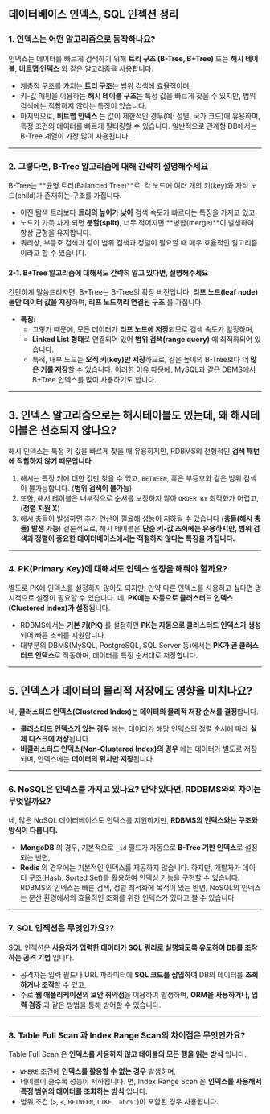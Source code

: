 ## 데이터베이스 인덱스, SQL 인젝션 정리

### 1. 인덱스는 어떤 알고리즘으로 동작하나요?
인덱스는 데이터를 빠르게 검색하기 위해 **트리 구조 (B-Tree, B+Tree)** 또는 **해시 테이블**, **비트맵 인덱스** 와 같은 알고리즘을 사용합니다. 
- 계층적 구조를 가지는 **트리 구조**는 범위 검색에 효율적이며,  
- 키-값 매핑을 이용하는 **해시 테이블 구조**는 특정 값을 빠르게 찾을 수 있지만, 범위 검색에는 적합하지 않다는 특징이 있습니다.   
- 마지막으로, **비트맵 인덱스** 는 값이 제한적인 경우(예: 성별, 국가 코드)에 유용하며, 특정 조건의 데이터를 빠르게 필터링할 수 있습니다.
일반적으로 관계형 DB에서는 B-Tree 계열이 가장 많이 사용됩니다. 
---

### 2. 그렇다면, B-Tree 알고리즘에 대해 간략히 설명해주세요
B-Tree는 **균형 트리(Balanced Tree)**로, 각 노드에 여러 개의 키(key)와 자식 노드(child)가 존재하는 구조를 가집니다.
- 이진 탐색 트리보다 **트리의 높이가 낮아** 검색 속도가 빠르다는 특징을 가지고 있고, 
- 노드가 가득 차게 되면 **분할(split)**, 너무 적어지면 **병합(merge)**이 발생하여 항상 균형을 유지합니다.
- 쿼리상, 부등호 검색과 같이 범위 검색과 정렬이 필요할 때 매우 효율적인 알고리즘이라고 할 수 있습니다.  

#### 2-1. B+Tree 알고리즘에 대해서도 간략히 알고 있다면, 설명해주세요
간단하게 말씀드리자면, B+Tree는 B-Tree의 확장 버전입니다. **리프 노드(leaf node)들만 데이터 값을 저장**하며, **리프 노드끼리 연결된 구조** 를 가집니다.  
- **특징:**  
  - 그렇기 때문에, 모든 데이터가 **리프 노드에 저장**되므로 검색 속도가 일정하며,  
  - **Linked List 형태**로 연결되어 있어 **범위 검색(range query)** 에 최적화되어 있습니다. 
  - 특히, 내부 노드는 **오직 키(key)만 저장**하므로, 같은 높이의 B-Tree보다 **더 많은 키를 저장**할 수 있습니다. 
이러한 이유 때문에, MySQL과 같은 DBMS에서 B+Tree 인덱스를 많이 사용하기도 합니다. 
---

## 3. 인덱스 알고리즘으로는 해시테이블도 있는데, 왜 해시테이블은 선호되지 않나요?
해시 인덱스는 특정 키 값을 빠르게 찾을 때 유용하지만, RDBMS의 전형적인 **검색 패턴에 적합하지 않기 때문입니다**.  
1. 해시는 특정 키에 대한 값만 찾을 수 있고, `BETWEEN`, 혹은 부등호와 같은 범위 검색이 불가능합니다. (**범위 검색이 불가능**)
2. 또한, 해시 테이블은 내부적으로 순서를 보장하지 않아 `ORDER BY` 최적화가 어렵고,  (**정렬 지원 X**)
3. 해시 충돌이 발생하면 추가 연산이 필요해 성능이 저하될 수 있습니다 (**충돌(해시 충돌) 발생 가능**)
결론적으로, 해시 테이블은 **단순 키-값 조회에는 유용하지만, 범위 검색과 정렬이 중요한 데이터베이스에서는 적절하지 않다는 특징을 가집니다.**  

---

### 4. PK(Primary Key)에 대해서도 인덱스 설정을 해줘야 할까요?
별도로 PK에 인덱스를 설정하지 않아도 되지만, 만약 다른 인덱스를 사용하고 싶다면 명시적으로 설정이 필요할 수 있습니다.
네, **PK에는 자동으로 클러스터드 인덱스(Clustered Index)가 설정**됩니다.  
- RDBMS에서는 **기본 키(PK)** 를 설정하면 **PK는 자동으로 클러스터드 인덱스가 생성** 되어 빠른 조회를 지원합니다.  
- 대부분의 DBMS(MySQL, PostgreSQL, SQL Server 등)에서는 **PK가 곧 클러스터드 인덱스**로 작동하며, 데이터를 특정 순서대로 저장합니다.

---

## 5. 인덱스가 데이터의 물리적 저장에도 영향을 미치나요?
네, **클러스터드 인덱스(Clustered Index)는 데이터의 물리적 저장 순서를 결정**합니다.  
- **클러스터드 인덱스가 있는 경우** 에는, 데이터가 해당 인덱스의 정렬 순서에 따라 **실제 디스크에 저장**됩니다.  
- **비클러스터드 인덱스(Non-Clustered Index)의 경우** 에는 데이터가 별도로 저장되며, 인덱스에는 **데이터의 위치만 저장**됩니다.  

---

### 6. NoSQL은 인덱스를 가지고 있나요? 만약 있다면, RDDBMS와의 차이는 무엇일까요?
네, 많은 NoSQL 데이터베이스도 인덱스를 지원하지만, **RDBMS의 인덱스와는 구조와 방식이 다릅니다.**  
- **MongoDB** 의 경우, 기본적으로 `_id` 필드가 자동으로 **B-Tree 기반 인덱스**로 설정되는 반면, 
- **Redis** 의 경우에는 기본적인 인덱스를 제공하지 않습니다. 하지만, 개발자가 데이터 구조(Hash, Sorted Set)를 활용하여 인덱싱 기능을 구현할 수 있습니다.   
RDBMS의 인덱스는 빠른 검색, 정렬 최적화에 목적이 있는 반면, NoSQL의 인덱스는 분산 환경에서의 효율적인 조회를 위한 인덱스가 있다고 볼 수 있습니다
---

### 7. SQL 인젝션은 무엇인가요??
SQL 인젝션은 **사용자가 입력한 데이터가 SQL 쿼리로 실행되도록 유도하여 DB를 조작하는 공격 기법** 입니다. 
- 공격자는 입력 필드나 URL 파라미터에 **SQL 코드를 삽입하여** DB의 데이터를 **조회하거나 조작**할 수 있고, 
- 주로 **웹 애플리케이션의 보안 취약점**을 이용하여 발생하며, **ORM을 사용하거나, 입력 검증** 과 같은 방법을 통해 방어할 수 있습니다. 
---

### 8. Table Full Scan 과 Index Range Scan의 차이점은 무엇인가요?
Table Full Scan 은 **인덱스를 사용하지 않고 테이블의 모든 행을 읽는 방식** 입니다.
- `WHERE` 조건에 **인덱스를 활용할 수 없는 경우** 발생하며,
- 테이블이 클수록 성능이 저하됩니다.
  면, Index Range Scan 은 **인덱스를 사용해서 특정 범위의 데이터를 조회하는 방식** 입니다.
- 범위 조건 (`>`, `<`, `BETWEEN`, `LIKE 'abc%'`)이 포함된 경우 사용됩니다. 

